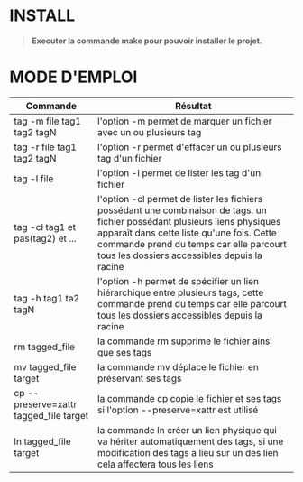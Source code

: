 # INSTALL
> **Executer la commande make pour pouvoir installer le projet.**
# MODE D'EMPLOI
| Commande | Résultat |
| ------ | ------ |
| tag -m file tag1 tag2 tagN | l'option -m permet de marquer un fichier avec un ou plusieurs tag |
| tag -r file tag1 tag2 tagN | l'option -r permet d'effacer un ou plusieurs tag d'un fichier |
| tag -l file | l'option -l permet de lister les tag d'un fichier |
| tag -cl tag1 et pas\(tag2\) et ... | l'option -cl permet de lister les fichiers possédant une combinaison de tags, un fichier possédant plusieurs liens physiques apparaît dans cette liste qu'une fois. Cette commande prend du temps car elle parcourt tous les dossiers accessibles depuis la racine |
| tag -h tag1 ta2 tagN | l'option -h permet de spécifier un lien hiérarchique entre plusieurs tags, cette commande prend du temps car elle parcourt tous les dossiers accessibles depuis la racine |
| rm tagged_file | la commande rm supprime le fichier ainsi que ses tags |
| mv tagged_file target | la commande mv déplace le fichier en préservant ses tags  |
| cp --preserve=xattr tagged_file target | la commande cp copie le fichier et ses tags si l'option --preserve=xattr est utilisé |
| ln tagged_file target | la commande ln créer un lien physique qui va hériter automatiquement des tags, si une modification des tags a lieu sur un des lien cela affectera tous les liens |